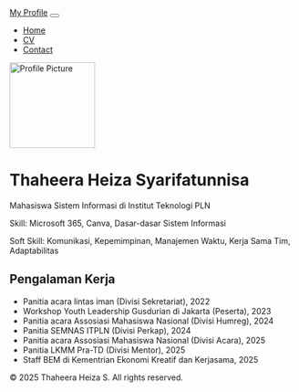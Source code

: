<!DOCTYPE html>
<html lang="en">
<head>
    <meta charset="UTF-8">
    <meta name="viewport" content="width=device-width, initial-scale=1.0">
    <title>Personal Profile - Thaheera Heiza S</title>
    <link rel="stylesheet" href="https://cdn.jsdelivr.net/npm/bootstrap@5.3.0/dist/css/bootstrap.min.css">
    <link rel="stylesheet" href="style.css">
</head>
<body>
    <nav class="navbar navbar-expand-lg navbar-dark bg-dark">
        <div class="container">
            <a class="navbar-brand" href="index.html">My Profile</a>
            <button class="navbar-toggler" type="button" data-bs-toggle="collapse" data-bs-target="#navbarNav">
                <span class="navbar-toggler-icon"></span>
            </button>
            <div class="collapse navbar-collapse" id="navbarNav">
                <ul class="navbar-nav ms-auto">
                    <li class="nav-item"><a class="nav-link" href="index.html">Home</a></li>
                    <li class="nav-item"><a class="nav-link" href="cv.html">CV</a></li>
                    <li class="nav-item"><a class="nav-link" href="contact.html">Contact</a></li>
                </ul>
            </div>
        </div>
    </nav>
     <div class="container text-center mt-5">
        <img src="profile.jpg" alt="Profile Picture" class="rounded-circle" width="150">
        <h1 class="mt-3">Thaheera Heiza Syarifatunnisa</h1>
        <p>Mahasiswa Sistem Informasi di Institut Teknologi PLN</p>
        <p>Skill: Microsoft 365, Canva, Dasar-dasar Sistem Informasi</p>
        <p>Soft Skill: Komunikasi, Kepemimpinan, Manajemen Waktu, Kerja Sama Tim, Adaptabilitas</p>
    </div>
    <div class="container mt-5">
        <h2>Pengalaman Kerja</h2>
        <ul>
            <li>Panitia acara lintas iman (Divisi Sekretariat), 2022</li>
            <li>Workshop Youth Leadership Gusdurian di Jakarta (Peserta), 2023</li>
            <li>Panitia acara Assosiasi Mahasiswa Nasional (Divisi Humreg), 2024</li>
            <li>Panitia SEMNAS ITPLN (Divisi Perkap), 2024</li>
            <li>Panitia acara Assosiasi Mahasiswa Nasional (Divisi Acara), 2025</li>
            <li>Panitia LKMM Pra-TD (Divisi Mentor), 2025</li>
            <li>Staff BEM di Kementrian Ekonomi Kreatif dan Kerjasama, 2025</li>
        </ul>
    </div>
    <footer class="bg-dark text-white text-center p-3 mt-5">
        &copy; 2025 Thaheera Heiza S. All rights reserved.
    </footer>
    <script src="https://cdn.jsdelivr.net/npm/bootstrap@5.3.0/dist/js/bootstrap.bundle.min.js"></script>
</body>
</html>
